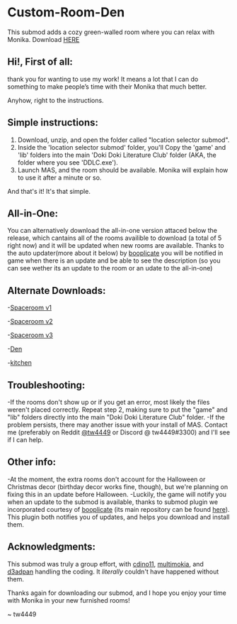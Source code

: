 # Custom-Room-Den
This submod adds a cozy green-walled room where you can relax with Monika. Download [HERE](https://github.com/Cdino11/Custom-Room-Den/releases)


## Hi!, First of all: 
thank you for wanting to use my work! It means a lot that I can do something to make people’s 
time with their Monika that much better.

Anyhow, right to the instructions. 

## Simple instructions:

1. Download, unzip, and open the folder called "location selector submod".
2. Inside the 'location selector submod' folder, you'll Copy the 'game' and 'lib' folders into the main 
   'Doki Doki Literature Club' folder (AKA, the folder where you see 'DDLC.exe').
3. Launch MAS, and the room should be available. Monika will explain how to use it after a minute or so.

And that's it! It's that simple.


## All-in-One:

You can alternatively download the all-in-one version attaced below the release, which cantains all of the rooms availible to download (a total of 5 right now)
  and it will be updated when new rooms are available. Thanks to the auto updater(more about it below) by [booplicate](https://github.com/Booplicate) you will be notified in
  game when there is an update and be able to see the description (so you can see wether its an update to the room or an udate to the all-in-one)

## Alternate Downloads:
-[Spaceroom v1](https://github.com/Cdino11/Custom-Room-Furnished-Spaceroom-V1)

-[Spaceroom v2](https://github.com/Cdino11/Custom-Room-Furnished-Spaceroom-V2)

-[Spaceroom v3](https://github.com/Cdino11/Custom-Room-Furnished-Spaceroom-V3)

-[Den](https://github.com/Cdino11/Custom-Room-Den)

-[kitchen](https://github.com/Cdino11/Custom-Room-Kitchen)

## Troubleshooting:

-If the rooms don't show up or if you get an error, most likely the files weren't placed correctly. Repeat 
   step 2, making sure to put the "game" and "lib" folders directly into the main "Doki Doki Literature Club" 
   folder.
-If the problem persists, there may another issue with your install of MAS. Contact me (preferably on Reddit 
   [@tw4449](https://www.reddit.com/user/tw4449) or Discord @ tw4449#3300) and I'll see if I can help.


## Other info:

-At the moment, the extra rooms don't account for the Halloween or Christmas decor (birthday decor works fine, 
   though), but we're planning on fixing this in an update before Halloween.
-Luckily, the game will notify you when an update to the submod is available, thanks to submod plugin we 
   incorporated courtesy of [booplicate](https://github.com/Booplicate) (its main repository can be found [here](https://github.com/Booplicate/MAS-Submods-SubmodUpdaterPlugin)). 
   This plugin both notifies you of updates, and helps you download and install them.


## Acknowledgments:

This submod was truly a group effort, with 
[cdino11](https://github.com/cdino11), [multimokia](https://github.com/multimokia), and [d3adpan](https://github.com/d3adpan) handling the coding. It *literally* couldn't have happened without them.


Thanks again for downloading our submod, and I hope you enjoy your time with Monika in your new furnished rooms!

~ tw4449
